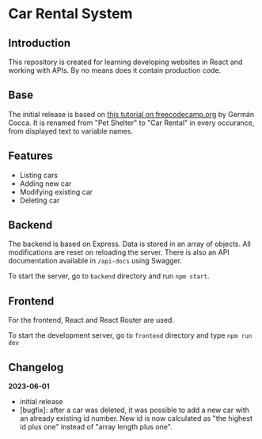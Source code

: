 # Car Rental System

## Introduction
This repository is created for learning developing websites in React and working with APIs. By no means does it contain production code.

## Base
The initial release is based on [this tutorial on freecodecamp.org](https://www.freecodecamp.org/news/build-consume-and-document-a-rest-api/) by Germán Cocca. It is renamed from "Pet Shelter" to "Car Rental" in every occurance, from displayed text to variable names.

## Features
- Listing cars
- Adding new car
- Modifying existing car
- Deleting car

## Backend
The backend is based on Express. Data is stored in an array of objects. All modifications are reset on reloading the server. There is also an API documentation available in `/api-docs` using Swagger.

To start the server, go to `backend` directory and run `npm start`.

## Frontend
For the frontend, React and React Router are used.

To start the development server, go to `frontend` directory and type `npm run dev`

## Changelog

**2023-06-01**
- initial release
- [bugfix]: after a car was deleted, it was possible to add a new car with an already existing id number. New id is now calculated as "the highest id plus one" instead of "array length plus one".